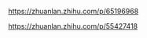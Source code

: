 














https://zhuanlan.zhihu.com/p/65196968






https://zhuanlan.zhihu.com/p/55427418





